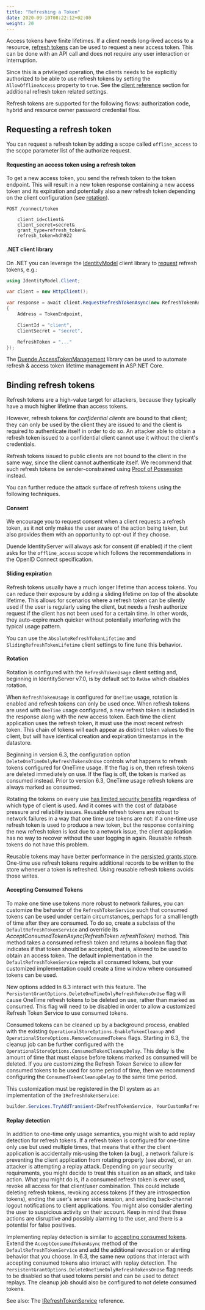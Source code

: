 ```yaml
---
title: "Refreshing a Token"
date: 2020-09-10T08:22:12+02:00
weight: 20
---
```


Access tokens have finite lifetimes. If a client needs long-lived access to a resource, [refresh tokens](https://datatracker.ietf.org/doc/html/rfc6749#section-1.5) can be used to request a new access token. This can be done with an API call and does not require any user interaction or interruption.

Since this is a privileged operation, the clients needs to be explicitly authorized to be able to use refresh tokens by setting the `AllowOfflineAccess` property to `true`. See the [client reference](/identityserver/v7/reference/models/client#refresh-token) section for additional refresh token related settings.

Refresh tokens are supported for the following flows: authorization code, hybrid and resource owner password credential flow.

## Requesting a refresh token
You can request a refresh token by adding a scope called `offline_access` to the scope parameter list of the authorize request.

#### Requesting an access token using a refresh token
To get a new access token, you send the refresh token to the token endpoint.
This will result in a new token response containing a new access token and its expiration and potentially also a new refresh token depending on the client configuration (see [rotation](#rotation)).

```
POST /connect/token

    client_id=client&
    client_secret=secret&
    grant_type=refresh_token&
    refresh_token=hdh922
```

#### .NET client library
On .NET you can leverage the [IdentityModel](https://identitymodel.readthedocs.io) client library to [request](https://identitymodel.readthedocs.io/en/latest/client/token.html) refresh tokens, e.g.:

```cs
using IdentityModel.Client;

var client = new HttpClient();

var response = await client.RequestRefreshTokenAsync(new RefreshTokenRequest
{
    Address = TokenEndpoint,

    ClientId = "client",
    ClientSecret = "secret",

    RefreshToken = "..."
});
```

The [Duende.AccessTokenManagement](https://github.com/DuendeSoftware/Duende.AccessTokenManagement/wiki) library can be used to automate refresh & access token lifetime management in ASP.NET Core.

## Binding refresh tokens
Refresh tokens are a high-value target for attackers, because they typically have a much higher lifetime than access tokens.

However, refresh tokens for _confidential clients_ are bound to that client; they can only be used by the client they are issued to and the client is required to authenticate itself in order to do so. An attacker able to obtain a refresh token issued to a confidential client cannot use it without the client's credentials.

Refresh tokens issued to public clients are not bound to the client in the same way, since the client cannot authenticate itself. We recommend that such refresh tokens be sender-constrained using [Proof of Possession](pop) instead.

You can further reduce the attack surface of refresh tokens using the following techniques.

#### Consent
We encourage you to request consent when a client requests a refresh token, as it not only makes the user aware of the action being taken, but also provides them with an opportunity to opt-out if they choose.

Duende IdentityServer will always ask for consent (if enabled) if the client asks for the `offline_access` scope which follows the recommendations in the OpenID Connect specification.

#### Sliding expiration
Refresh tokens usually have a much longer lifetime than access tokens. You can reduce their exposure by adding a sliding lifetime on top of the absolute lifetime. This allows for scenarios where a refresh token can be silently used if the user is regularly using the client, but needs a fresh authorize request if the client has not been used for a certain time. In other words, they auto-expire much quicker without potentially interfering with the typical usage pattern.

You can use the `AbsoluteRefreshTokenLifetime` and `SlidingRefreshTokenLifetime` client settings to fine tune this behavior.

#### Rotation
Rotation is configured with the `RefreshTokenUsage` client setting and, beginning in IdentityServer v7.0, is by default set to `ReUse` which disables rotation.

When `RefreshTokenUsage` is configured for `OneTime` usage, rotation is enabled and refresh tokens can only be used once. When refresh tokens are used with `OneTime` usage configured, a new refresh token is included in the response along with the new access token. Each time the client application uses the refresh token, it must use the most recent refresh token. This chain of tokens will each appear as distinct token values to the client, but will have identical creation and expiration timestamps in the datastore.

Beginning in version 6.3, the configuration option `DeleteOneTimeOnlyRefreshTokensOnUse` controls what happens to refresh tokens configured for OneTime usage. If the flag is on, then refresh tokens are deleted immediately on use. If the flag is off, the token is marked as consumed instead. Prior to version 6.3, OneTime usage refresh tokens are always marked as consumed.

Rotating the tokens on every use [has limited security benefits](https://blog.duendesoftware.com/posts/20240405_refresh_token_reuse/) regardless of which type of client is used. And it comes with the cost of database pressure and reliability issues. Reusable refresh tokens are robust to network failures in a way that one time use tokens are not: if a one-time use refresh token is used to produce a new token, but the response containing the new refresh token is lost due to a network issue, the client application has no way to recover without the user logging in again. Reusable refresh tokens do not have this problem.

Reusable tokens may have better performance in the [persisted grants store](/identityserver/v7/reference/stores/persisted_grant_store). One-time use refresh tokens require additional records to be written to the store whenever a token is refreshed. Using reusable refresh tokens avoids those writes.

#### Accepting Consumed Tokens
To make one time use tokens more robust to network failures, you can customize the behavior of the `RefreshTokenService` such that consumed tokens can be used under certain circumstances, perhaps for a small length of time after they are consumed. To do so, create a subclass of the `DefaultRefreshTokenService` and override its *AcceptConsumedTokenAsync(RefreshToken refreshToken)* method. This method takes a consumed refresh token and returns a boolean flag that indicates if that token should be accepted, that is, allowed to be used to obtain an access token. The default implementation in the `DefaultRefreshTokenService` rejects all consumed tokens, but your customized implementation could create a time window where consumed tokens can be used.

New options added In 6.3 interact with this feature. The `PersistentGrantOptions.DeleteOneTimeOnlyRefreshTokensOnUse` flag will cause OneTime refresh tokens to be deleted on use, rather than marked as consumed. This flag will need to be disabled in order to allow a customized Refresh Token Service to use consumed tokens. 

Consumed tokens can be cleaned up by a background process, enabled with the existing `OperationalStoreOptions.EnableTokenCleanup` and `OperationalStoreOptions.RemoveConsumedTokens` flags. Starting in 6.3, the cleanup job can be further configured with the `OperationalStoreOptions.ConsumedTokenCleanupDelay`. This delay is the amount of time that must elapse before tokens marked as consumed will be deleted. If you are customizing the Refresh Token Service to allow for consumed tokens to be used for some period of time, then we recommend configuring the `ConsumedTokenCleanupDelay` to the same time period.

This customization must be registered in the DI system as an implementation of the `IRefreshTokenService`:

```csharp
builder.Services.TryAddTransient<IRefreshTokenService, YourCustomRefreshTokenService>();
```

#### Replay detection
In addition to one-time only usage semantics, you might wish to add replay detection for refresh tokens. If a refresh token is configured for one-time only use but used multiple times, that means that either the client application is accidentally mis-using the token (a bug), a network failure is preventing the client application from rotating properly (see above), or an attacker is attempting a replay attack. Depending on your security requirements, you might decide to treat this situation as an attack, and take action. What you might do is, if a consumed refresh token is ever used, revoke all access for that client/user combination. This could include deleting refresh tokens, revoking access tokens (if they are introspection tokens), ending the user's server side session, and sending back-channel logout notifications to client applications. You might also consider alerting the user to suspicious activity on their account. Keep in mind that these actions are disruptive and possibly alarming to the user, and there is a potential for false positives.

Implementing replay detection is similar to [accepting consumed tokens](#accepting-consumed-tokens). Extend the `AcceptConsumedTokenAsync` method of the `DefaultRefreshTokenService` and add the additional revocation or alerting behavior that you choose. In 6.3, the same new options that interact with accepting consumed tokens also interact with replay detection. The `PersistentGrantOptions.DeleteOneTimeOnlyRefreshTokensOnUse` flag needs to be disabled so that used tokens persist and can be used to detect replays. The cleanup job should also be configured to not delete consumed tokens.

See also: The [IRefreshTokenService](/identityserver/v7/reference/services/refresh_token_service) reference.
